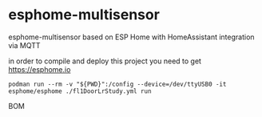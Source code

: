# esphome-multisensor
esphome-multisensor based on ESP Home with HomeAssistant integration via MQTT

in order to compile and deploy this project you need to get https://esphome.io


```podman run --rm -v "${PWD}":/config --device=/dev/ttyUSB0 -it esphome/esphome ./fl1DoorLrStudy.yml run```



BOM
